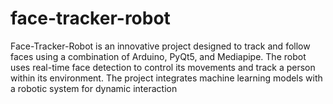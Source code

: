 # face-tracker-robot
Face-Tracker-Robot is an innovative project designed to track and follow faces using a combination of Arduino, PyQt5, and Mediapipe. The robot uses real-time face detection to control its movements and track a person within its environment. The project integrates machine learning models with a robotic system for dynamic interaction 

